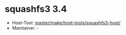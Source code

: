 # squashfs3 3.4
  - Host-Tool: [master/make/host-tools/squashfs3-host/](https://github.com/Freetz-NG/freetz-ng/tree/master/make/host-tools/squashfs3-host/)
  - Maintainer: -

